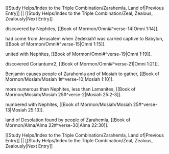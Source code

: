 [[Study Helps/Index to the Triple Combination/Zarahemla, Land of|Previous Entry]]  ||  [[Study Helps/Index to the Triple Combination/Zeal, Zealous, Zealously|Next Entry]]

 discovered by Nephites, [[Book of Mormon/Omni#^verse-14|Omni 1:14]].

 had come from Jerusalem when Zedekiah1 was carried captive to Babylon, [[Book of Mormon/Omni#^verse-15|Omni 1:15]].

 united with Nephites, [[Book of Mormon/Omni#^verse-19|Omni 1:19]].

 discovered Coriantumr2, [[Book of Mormon/Omni#^verse-21|Omni 1:21]].

 Benjamin causes people of Zarahemla and of Mosiah to gather, [[Book of Mormon/Mosiah/Mosiah 1#^verse-10|Mosiah 1:10]].

 more numerous than Nephites, less than Lamanites, [[Book of Mormon/Mosiah/Mosiah 25#^verse-2|Mosiah 25:2-3]].

 numbered with Nephites, [[Book of Mormon/Mosiah/Mosiah 25#^verse-13|Mosiah 25:13]].

 land of Desolation found by people of Zarahemla, [[Book of Mormon/Alma/Alma 22#^verse-30|Alma 22:30]].

[[Study Helps/Index to the Triple Combination/Zarahemla, Land of|Previous Entry]]  ||  [[Study Helps/Index to the Triple Combination/Zeal, Zealous, Zealously|Next Entry]]